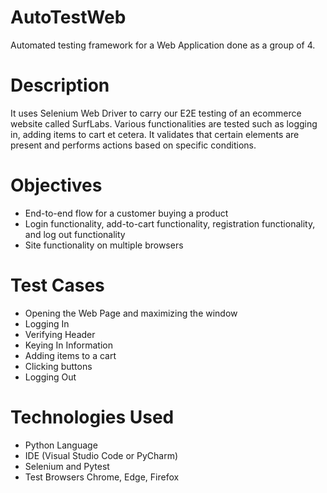 # AutoTestWeb
Automated testing framework for a Web Application done as a group of 4.

# Description
It uses Selenium Web Driver to carry our E2E testing of an ecommerce website called SurfLabs. Various functionalities are tested such as logging in, adding items to cart et cetera. It validates that certain elements are present and performs actions based on specific conditions.

# Objectives
- End-to-end flow for a customer buying a product
- Login functionality, add-to-cart functionality, registration functionality, and log out functionality
- Site functionality on multiple browsers

# Test Cases
- Opening the Web Page and maximizing the window
- Logging In
- Verifying Header
- Keying In Information
- Adding items to a cart
- Clicking buttons
- Logging Out

# Technologies Used
- Python Language
- IDE (Visual Studio Code or PyCharm)
- Selenium and Pytest
- Test Browsers Chrome, Edge, Firefox
